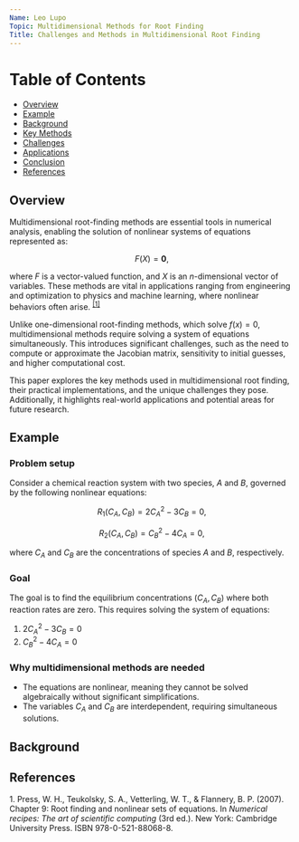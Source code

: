 ```yaml
---
Name: Leo Lupo
Topic: Multidimensional Methods for Root Finding
Title: Challenges and Methods in Multidimensional Root Finding
---
```


# Table of Contents
- [Overview](#overview)
- [Example](#Example)
- [Background](#background)
- [Key Methods](#key-methods)
- [Challenges](#challenges)
- [Applications](#applications)
- [Conclusion](#conclusion)
- [References](#references)


## Overview

Multidimensional root-finding methods are essential tools in numerical analysis, enabling the solution of nonlinear systems of equations represented as:

$$
F(X) = \mathbf{0},
$$

where $F$ is a vector-valued function, and $X$ is an $n$-dimensional vector of variables. These methods are vital in applications ranging from engineering and optimization to physics and machine learning, where nonlinear behaviors often arise. <sup>[[1]](#ref1)</sup>

Unlike one-dimensional root-finding methods, which solve $f(x) = 0$, multidimensional methods require solving a system of equations simultaneously. This introduces significant challenges, such as the need to compute or approximate the Jacobian matrix, sensitivity to initial guesses, and higher computational cost.

This paper explores the key methods used in multidimensional root finding, their practical implementations, and the unique challenges they pose. Additionally, it highlights real-world applications and potential areas for future research.


## Example

### Problem setup

Consider a chemical reaction system with two species, $A$ and $B$, governed by the following nonlinear equations:

$$
R_1(C_A, C_B) = 2C_A^2 - 3C_B = 0,
$$

$$
R_2(C_A, C_B) = C_B^2 - 4C_A = 0,
$$

where $C_A$ and $C_B$ are the concentrations of species $A$ and $B$, respectively.
### Goal

The goal is to find the equilibrium concentrations $(C_A, C_B)$ where both reaction rates are zero. This requires solving the system of equations:

1. $2C_A^2 - 3C_B = 0$
2. $C_B^2 - 4C_A = 0$

### Why multidimensional methods are needed

- The equations are nonlinear, meaning they cannot be solved algebraically without significant simplifications.
- The variables $C_A$ and $C_B$ are interdependent, requiring simultaneous solutions.

## Background


## References

1.<a id="ref1"></a> Press, W. H., Teukolsky, S. A., Vetterling, W. T., & Flannery, B. P. (2007). Chapter 9: Root finding and nonlinear sets of equations. In *Numerical recipes: The art of scientific computing* (3rd ed.). New York: Cambridge University Press. ISBN 978-0-521-88068-8.
